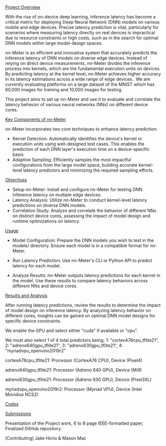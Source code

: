 [Project Overview](#Overview)

With the rise of on-device deep learning, inference latency has become a critical metric for deploying Deep Neural Network (DNN) models on various mobile and edge devices. Precise latency prediction is vital, particularly for scenarios where measuring latency directly on real devices is impractical due to resource constraints or high costs, such as in the search for optimal DNN models within large model-design spaces.

nn-Meter is an efficient and innovative system that accurately predicts the inference latency of DNN models on diverse edge devices. Instead of relying on direct device measurements, nn-Meter divides the inference process into kernels, which are the fundamental execution units on devices. By predicting latency at the kernel level, nn-Meter achieves higher accuracy in its latency estimations across a wide range of edge devices.. We are currently
evaluating platforms on a large dataset of the MNIST which has 60,000 images for training and 10,000 images for testing. 

This project aims to set up nn-Meter and use it to evaluate and correlate the latency behavior of various neural networks (NNs) on different device cores.

[Key Components of nn-Meter](#KeyComponents)
  
nn-Meter incorporates two core techniques to enhance latency prediction:

- Kernel Detection: Automatically identifies the device's kernel or execution units using well-designed test cases. This enables the prediction of each DNN layer's execution time on a device-specific basis.
- Adaptive Sampling: Efficiently samples the most impactful configurations from the large model space, building accurate kernel-level latency predictors and minimizing the required sampling efforts.

[Objectives](#Objectives)
  
- Setup nn-Meter: Install and configure nn-Meter for testing DNN inference latency on multiple edge devices.
- Latency Analysis: Utilize nn-Meter to conduct kernel-level latency predictions on diverse DNN models.
- Correlation Study: Analyze and correlate the behavior of different NNs on distinct device cores, assessing the impact of model design and runtime optimizations on latency.

[Usage](#Usage)

- Model Configuration: Prepare the DNN models you wish to test in the models/ directory. Ensure each model is in a compatible format for nn-Meter.

- Run Latency Prediction: Use nn-Meter's CLI or Python API to predict latency for each model.

- Analyze Results: nn-Meter outputs latency predictions for each kernel in the model. Use these results to compare latency behaviors across different NNs and device cores.

[Results and Analysis](#Results)

After running latency predictions, review the results to determine the impact of model design on inference latency. By analyzing latency behavior on different cores, insights can be gained on optimal DNN model designs for specific device constraints.

We enable the GPU and select either "cuda" if available or "cpu".

We must also select 1 of 4 total predictors being: 1: "cortexA76cpu_tflite21", 2: "adreno640gpu_tflite21", 3: "adreno630gpu_tflite21", 4: "myriadvpu_openvino2019r2"

cortexA76cpu_tflite21:     Processor (CortexA76 CPU),  Device (Pixel4)

adreno640gpu_tflite21:     Processor (Adreno 640 GPU), Device (Mi9)

adreno630gpu_tflite21:     Processor (Adreno 630 GPU), Device (Pixel3XL)

myriadvpu_openvino2019r2:  Processor (Myriad VPU),     Device (Intel Movidius NCS2)


[Codes](#codes)



[Submissions](#Submissions)

Presentation of the Project work,
6 to 8 page IEEE-formatted paper,
Finalized GitHub repository

[Contributing]
Jake Horio & Mason Mac
